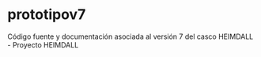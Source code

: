 # prototipov7
Código fuente y documentación asociada al versión 7 del casco HEIMDALL - Proyecto HEIMDALL 

